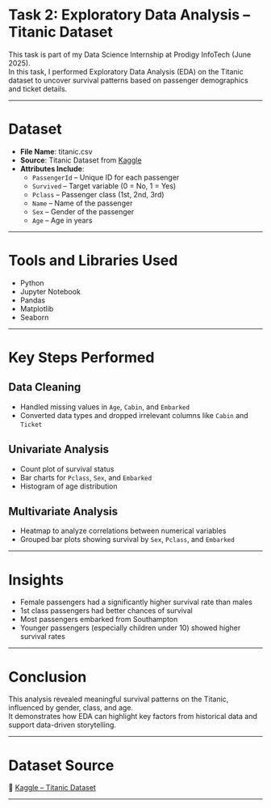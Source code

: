# Task 2: Exploratory Data Analysis – Titanic Dataset

This task is part of my Data Science Internship at Prodigy InfoTech (June 2025).  
In this task, I performed Exploratory Data Analysis (EDA) on the Titanic dataset to uncover survival patterns based on passenger demographics and ticket details.

---

# Dataset

- **File Name**: titanic.csv  
- **Source**: Titanic Dataset from [Kaggle](https://www.kaggle.com/competitions/titanic/data)  
- **Attributes Include**:
  - `PassengerId` – Unique ID for each passenger  
  - `Survived` – Target variable (0 = No, 1 = Yes)  
  - `Pclass` – Passenger class (1st, 2nd, 3rd)  
  - `Name` – Name of the passenger  
  - `Sex` – Gender of the passenger  
  - `Age` – Age in years  

---

# Tools and Libraries Used

- Python  
- Jupyter Notebook  
- Pandas  
- Matplotlib  
- Seaborn

---

# Key Steps Performed

## Data Cleaning
- Handled missing values in `Age`, `Cabin`, and `Embarked`  
- Converted data types and dropped irrelevant columns like `Cabin` and `Ticket`

## Univariate Analysis
- Count plot of survival status  
- Bar charts for `Pclass`, `Sex`, and `Embarked`  
- Histogram of age distribution

## Multivariate Analysis
- Heatmap to analyze correlations between numerical variables  
- Grouped bar plots showing survival by `Sex`, `Pclass`, and `Embarked`

---

# Insights

- Female passengers had a significantly higher survival rate than males  
- 1st class passengers had better chances of survival  
- Most passengers embarked from Southampton  
- Younger passengers (especially children under 10) showed higher survival rates

---

# Conclusion

This analysis revealed meaningful survival patterns on the Titanic, influenced by gender, class, and age.  
It demonstrates how EDA can highlight key factors from historical data and support data-driven storytelling.

---

# Dataset Source

🔗 [Kaggle – Titanic Dataset](https://www.kaggle.com/competitions/titanic/data)

---
